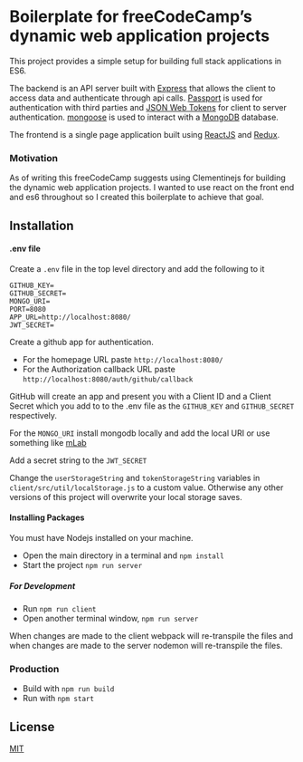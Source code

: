 # Boilerplate for freeCodeCamp’s dynamic web application projects

This project provides a simple setup for building full stack applications in ES6. 

The backend is an API server built with [Express](http://expressjs.com/) that allows the client to access data and authenticate through api calls. [Passport](http://passportjs.org/) is used for authentication with third parties and [JSON Web Tokens](https://jwt.io/) for client to server authentication. [mongoose](http://mongoosejs.com/) is used to interact with a [MongoDB](https://www.mongodb.com/) database. 

The frontend is a single page application built using [ReactJS](https://facebook.github.io/react/) and [Redux](http://redux.js.org/).

### Motivation

As of writing this freeCodeCamp suggests using Clementinejs for building the dynamic web application projects. I wanted to use react on the front end and es6 throughout so I created this boilerplate to achieve that goal.

## Installation

#### .env file

Create a ```.env``` file in the top level directory and add the following to it

```
GITHUB_KEY=
GITHUB_SECRET=
MONGO_URI=
PORT=8080
APP_URL=http://localhost:8080/
JWT_SECRET=
```
Create a github app for authentication. 
* For the homepage URL paste ```http://localhost:8080/```
* For the Authorization callback URL paste ```http://localhost:8080/auth/github/callback```

GitHub will create an app and present you with a Client ID and a Client Secret which you add to to the .env file as the ```GITHUB_KEY``` and ```GITHUB_SECRET``` respectively. 

For the ```MONGO_URI``` install mongodb locally and add the local URI or use something like [mLab](https://mlab.com/)

Add a secret string to the ```JWT_SECRET```

Change the ```userStorageString``` and ```tokenStorageString``` variables in ```client/src/util/localStorage.js``` to a custom value. Otherwise any other versions of this project will overwrite your local storage saves.

#### Installing Packages

You must have Nodejs installed on your machine. 

* Open the main directory in a terminal and ```npm install```
*  Start the project ```npm run server```

##### For Development

* Run ```npm run client```
* Open another terminal window, ```npm run server```

When changes are made to the client webpack will re-transpile the files and when changes are made to the server nodemon will re-transpile the files.

### Production

* Build with ```npm run build```
* Run with ```npm start```


## License

[MIT](https://opensource.org/licenses/MIT)